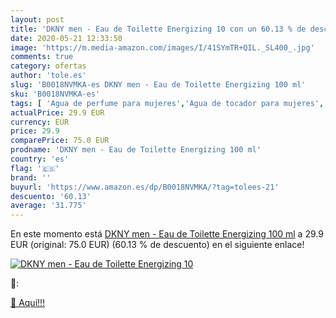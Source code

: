 ```yaml
---
layout: post
title: 'DKNY men - Eau de Toilette Energizing 10 con un 60.13 % de descuento'
date: 2020-05-21 12:33:50
image: 'https://m.media-amazon.com/images/I/41SYmTR+QIL._SL400_.jpg'
comments: true
category: ofertas
author: 'tole.es'
slug: 'B0018NVMKA-es DKNY men - Eau de Toilette Energizing 100 ml'
sku: 'B0018NVMKA-es'
tags: [ 'Agua de perfume para mujeres','Agua de tocador para mujeres','Almacenaje de adornos festivos','Almacenamiento y organización','Belleza','Fragancias para mujeres','Hogar y cocina','Instrumentos de percusión para niños','Instrumentos musicales para niños','Juguetes','Juguetes electrónicos','Juguetes y juegos','Perfumes y fragancias','Productos para el cuidado de la piel','Sets y juegos para el cuidado de la piel','Videojuegos para niños','de','eau','toilette', ]
actualPrice: 29.9 EUR
currency: EUR
price: 29.9
comparePrice: 75.0 EUR
prodname: 'DKNY men - Eau de Toilette Energizing 100 ml'
country: 'es'
flag: '🇪🇸'
brand: ''
buyurl: 'https://www.amazon.es/dp/B0018NVMKA/?tag=tolees-21'
descuento: '60.13'
average: '31.775'
---
```


En este momento está [DKNY men - Eau de Toilette Energizing 100 ml](https://www.amazon.es/dp/B0018NVMKA/?tag=tolees-21) a 29.9 EUR (original: 75.0 EUR) (60.13 %  de descuento) en el siguiente enlace!

[![DKNY men - Eau de Toilette Energizing 10](https://m.media-amazon.com/images/I/41SYmTR+QIL._SL400_.jpg)](https://www.amazon.es/dp/B0018NVMKA/?tag=tolees-21)

🔎:


[🛒 Aquí!!!](https://www.amazon.es/dp/B0018NVMKA/?tag=tolees-21)
